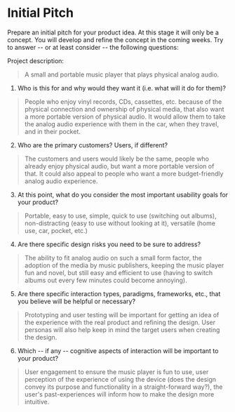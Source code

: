 # Initial Pitch

Prepare an initial pitch for your product idea. At this stage it will only be a concept. You will develop and refine the concept in the coming weeks. Try to answer -- or at least consider -- the following questions:

Project description:
> A small and portable music player that plays physical analog audio. 

1. Who is this for and why would they want it (i.e. what will it do for them)?
> People who enjoy vinyl records, CDs, cassettes, etc. because of the physical connection and ownership of physical media, that also want a more portable version of physical audio. It would allow them to take the analog audio experience with them in the car, when they travel, and in their pocket.
2. Who are the primary customers? Users, if different?
> The customers and users would likely be the same, people who already enjoy physical audio, but want a more portable version of that. It could also appeal to people who want a more budget-friendly analog audio experience.
3. At this point, what do you consider the most important usability goals for your product?
> Portable, easy to use, simple, quick to use (switching out albums), non-distracting (easy to use without looking at it), versatile (home use, car, pocket, etc.)
4. Are there specific design risks you need to be sure to address?
> The ability to fit analog audio on such a small form factor, the adoption of the media by music publishers, keeping the music player fun and novel, but still easy and efficient to use (having to switch albums out every few minutes could become annoying).
5. Are there specific interaction types, paradigms, frameworks, etc., that you believe will be helpful or necessary?
> Prototyping and user testing will be important for getting an idea of the experience with the real product and refining the design. User personas will also help keep in mind the target users when creating the design.
6. Which -- if any -- cognitive aspects of interaction will be important to your product?
> User engagement to ensure the music player is fun to use, user perception of the experience of using the device (does the design convey its purpose and functionality in a straight-forward way?), the user's past-experiences will inform how to make the design more intuitive.
